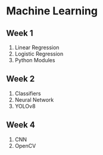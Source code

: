 # Machine Learning

## Week 1

1. Linear Regression
2. Logistic Regression
3. Python Modules

## Week 2

1. Classifiers
2. Neural Network
3. YOLOv8

## Week 4
1. CNN
2. OpenCV
